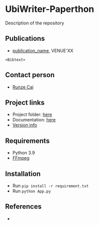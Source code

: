 # UbiWriter-Paperthon
Description of the repository

## Publications
- [publication_name](publication_link), VENUE'XX
```
<Bibtext>

```

## Contact person
- [Runze Cai](runzecai.com)


## Project links
- Project folder: [here](project_link)
- Documentation: [here](guide_link)
- [Version info](VERSION.md)


## Requirements
- Python 3.9
- [FFmpeg](https://ffmpeg.org/)


## Installation
- Run ``pip install -r requirement.txt``
- Run ``python App.py``


## References
- 



